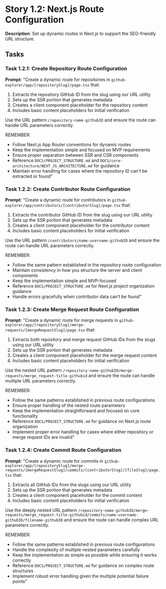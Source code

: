# Story 1.2: Next.js Route Configuration

**Description**: Set up dynamic routes in Next.js to support the SEO-friendly URL structure.

## Tasks

### Task 1.2.1: Create Repository Route Configuration

**Prompt**: "Create a dynamic route for repositories in `github-explorer/app/[repositorySlug]/page.tsx` that:
1. Extracts the repository GitHub ID from the slug using our URL utility
2. Sets up the SSR portion that generates metadata
3. Creates a client component placeholder for the repository content
4. Includes basic content placeholders for initial verification

Use the URL pattern `/repository-name-githubID` and ensure the route can handle URL parameters correctly.

REMEMBER: 
- Follow Next.js App Router conventions for dynamic routes
- Keep the implementation simple and focused on MVP requirements
- Ensure proper separation between SSR and CSR components
- Reference `DOCS/PROJECT_STRUCTURE.md` and `DOCS/core-architecture/NEXT_JS_ARCHITECTURE.md` for guidance
- Maintain error handling for cases where the repository ID can't be extracted or found"

### Task 1.2.2: Create Contributor Route Configuration

**Prompt**: "Create a dynamic route for contributors in `github-explorer/app/contributors/[contributorSlug]/page.tsx` that:
1. Extracts the contributor GitHub ID from the slug using our URL utility
2. Sets up the SSR portion that generates metadata
3. Creates a client component placeholder for the contributor content
4. Includes basic content placeholders for initial verification

Use the URL pattern `/contributors/name-username-githubID` and ensure the route can handle URL parameters correctly.

REMEMBER: 
- Follow the same pattern established in the repository route configuration
- Maintain consistency in how you structure the server and client components
- Keep the implementation simple and MVP-focused
- Reference `DOCS/PROJECT_STRUCTURE.md` for Next.js project organization guidance
- Handle errors gracefully when contributor data can't be found"

### Task 1.2.3: Create Merge Request Route Configuration

**Prompt**: "Create a dynamic route for merge requests in `github-explorer/app/[repositorySlug]/merge-requests/[mergeRequestSlug]/page.tsx` that:
1. Extracts both repository and merge request GitHub IDs from the slugs using our URL utility
2. Sets up the SSR portion that generates metadata
3. Creates a client component placeholder for the merge request content
4. Includes basic content placeholders for initial verification

Use the nested URL pattern `/repository-name-githubID/merge-requests/merge_request-title-githubid` and ensure the route can handle multiple URL parameters correctly.

REMEMBER: 
- Follow the same patterns established in previous route configurations
- Ensure proper handling of the nested route parameters
- Keep the implementation straightforward and focused on core functionality
- Reference `DOCS/PROJECT_STRUCTURE.md` for guidance on Next.js route organization
- Implement proper error handling for cases where either repository or merge request IDs are invalid"

### Task 1.2.4: Create Commit Route Configuration

**Prompt**: "Create a dynamic route for commits in `github-explorer/app/[repositorySlug]/merge-requests/[mergeRequestSlug]/commits/[contributorSlug]/[fileSlug]/page.tsx` that:
1. Extracts all GitHub IDs from the slugs using our URL utility
2. Sets up the SSR portion that generates metadata
3. Creates a client component placeholder for the commit content
4. Includes basic content placeholders for initial verification

Use the deeply nested URL pattern `/repository-name-githubID/merge-requests/merge_request-title-githubid/commits/name-username-githubID/filename-githubID` and ensure the route can handle complex URL parameters correctly.

REMEMBER: 
- Follow the same patterns established in previous route configurations
- Handle the complexity of multiple nested parameters carefully
- Keep the implementation as simple as possible while ensuring it works correctly
- Reference `DOCS/PROJECT_STRUCTURE.md` for guidance on complex route structures
- Implement robust error handling given the multiple potential failure points" 
